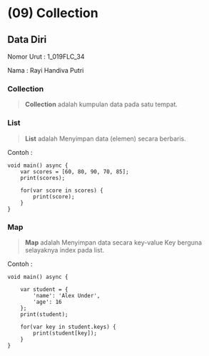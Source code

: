 # (09) Collection 
## Data Diri
Nomor Urut : 1_019FLC_34

Nama : Rayi Handiva Putri

### Collection
> **Collection** adalah kumpulan data pada satu tempat.

### List
> **List** adalah Menyimpan data (elemen) secara berbaris. 

Contoh : 
```
void main() async {
    var scores = [60, 80, 90, 70, 85]; 
    print(scores);

    for(var score in scores) {
        print(score);
    }
}
```

### Map
> **Map** adalah Menyimpan data secara key-value Key berguna selayaknya index pada list.

Contoh : 
```
void main() async {
    
    var student = {
        'name': 'Alex Under',
        'age': 16
    };
    print(student);
    
    for(var key in student.keys) {
        print(student[key]);
    }
}